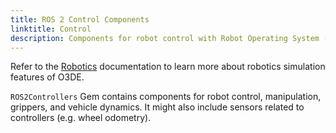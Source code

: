 ```yaml
---
title: ROS 2 Control Components
linktitle: Control
description: Components for robot control with Robot Operating System (ROS 2) in Open 3D Engine (O3DE).
---
```


Refer to the [Robotics](/docs/user-guide/interactivity/robotics) documentation to learn more about robotics simulation features of O3DE.

`ROS2Controllers` Gem contains components for robot control, manipulation, grippers, and vehicle dynamics. It might also include sensors related to controllers (e.g. wheel odometry).
